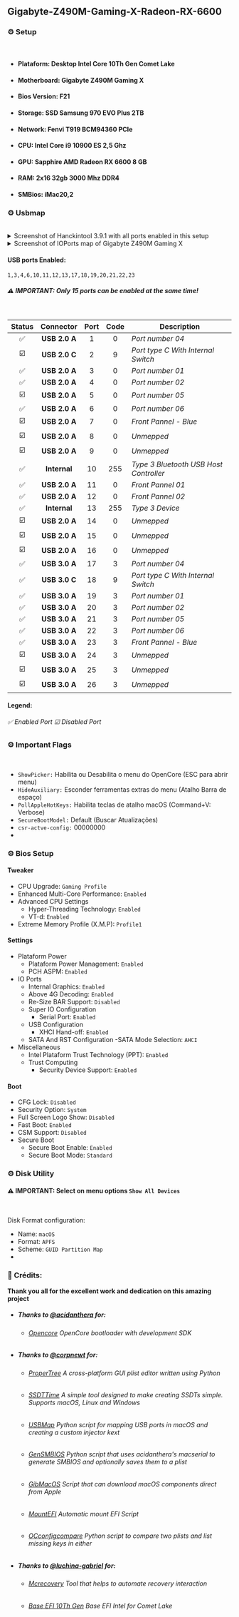 ## **Gigabyte-Z490M-Gaming-X-Radeon-RX-6600**
### **⚙️ Setup**
<br>

  - #### **Plataform:** Desktop Intel Core 10Th Gen Comet Lake
  - #### **Motherboard:** Gigabyte Z490M Gaming X
  - #### **Bios Version:** F21
  - #### **Storage:** SSD Samsung 970 EVO Plus 2TB
  - #### **Network:** Fenvi T919 BCM94360 PCIe
  - #### **CPU**: Intel Core i9 10900 ES 2,5 Ghz
  - #### **GPU:** Sapphire AMD Radeon RX 6600 8 GB
  - #### **RAM:** 2x16 32gb 3000 Mhz DDR4
  - #### **SMBios:** iMac20,2 

### **⚙️ Usbmap** 
<br>

<details><summary>Screenshot of Hanckintool 3.9.1 with all ports enabled in this setup</summary>
<img src="https://user-images.githubusercontent.com/99222756/206858818-cf645e86-7ab7-42b1-9991-87941b01ea11.png" width="100%"/>
</details>

<details><summary>Screenshot of IOPorts map of Gigabyte Z490M Gaming X</summary> 
<img src="https://user-images.githubusercontent.com/99222756/206868553-f577f266-95fb-4549-9bdf-b020a74022b4.png" width="100%"/>
</details>

#### **USB ports Enabled:** 
```
1,3,4,6,10,11,12,13,17,18,19,20,21,22,23
```
##### **⚠️ IMPORTANT:** *Only 15 ports can be enabled at the same time!*

<br>

| Status | Connector | Port | Code | Description  | 
|:---:|:---:|:---:|:---:|---|
|✅| **USB 2.0 A** | 1 | 0 | *Port number 04*
|☑️| **USB 2.0 C** | 2 | 9 | *Port type C With Internal Switch*
|✅| **USB 2.0 A** | 3 | 0 | *Port number 01*
|✅| **USB 2.0 A** | 4 | 0 | *Port number 02*
|☑️| **USB 2.0 A** | 5 | 0 | *Port number 05*
|✅| **USB 2.0 A** | 6 | 0 | *Port number 06*
|☑️| **USB 2.0 A** | 7 | 0 | *Front Pannel - Blue*
|☑️| **USB 2.0 A** | 8 | 0 | *Unmepped*
|☑️| **USB 2.0 A** | 9 | 0 | *Unmepped*
|✅| **Internal** | 10 | 255 | *Type 3 Bluetooth USB Host Controller*
|✅| **USB 2.0 A** | 11 | 0 | *Front Pannel 01*
|✅| **USB 2.0 A** | 12 | 0 | *Front Pannel 02*
|✅| **Internal** | 13 | 255 | *Type 3 Device* 
|☑️| **USB 2.0 A** | 14 | 0 | *Unmepped*
|☑️| **USB 2.0 A** | 15 | 0 | *Unmepped*
|☑️| **USB 2.0 A** | 16 | 0 | *Unmepped*
|✅| **USB 3.0 A** | 17 | 3 | *Port number 04*
|✅| **USB 3.0 C** | 18 | 9 | *Port type C With Internal Switch*
|✅| **USB 3.0 A** | 19 | 3 | *Port number 01*
|✅| **USB 3.0 A** | 20 | 3 | *Port number 02*
|✅| **USB 3.0 A** | 21 | 3 | *Port number 05*
|✅| **USB 3.0 A** | 22 | 3 | *Port number 06*
|✅| **USB 3.0 A** | 23 | 3 | *Front Pannel - Blue*
|☑️| **USB 3.0 A** | 24 | 3 | *Unmepped*
|☑️| **USB 3.0 A** | 25 | 3 | *Unmepped*
|☑️| **USB 3.0 A** | 26 | 3 | *Unmepped*

#### **Legend:**

###### ✅ *Enabled Port* ☑ *Disabled Port*

</details> 

### **⚙️ Important Flags** 

<br>

- `ShowPicker:` Habilita ou Desabilita o menu do OpenCore (ESC para abrir menu)
- `HideAuxiliary:` Esconder ferramentas extras do menu (Atalho Barra de espaço)
- `PollAppleHotKeys:` Habilita teclas de atalho macOS (Command+V: Verbose)
- `SecureBootModel:` Default (Buscar Atualizações)
- `csr-actve-config:` 00000000
- 
### **⚙️ Bios Setup** 
#### **Tweaker**

- CPU Upgrade: `Gaming Profile`
- Enhanced Multi-Core Performance: `Enabled`
- Advanced CPU Settings
  - Hyper-Threading Technology: `Enabled`
  - VT-d: `Enabled`
- Extreme Memory Profile (X.M.P): `Profile1`
#### **Settings**
- Plataform Power
    - Plataform Power Management: `Enabled`
    - PCH ASPM: `Enabled`
- IO Ports
    - Internal Graphics: `Enabled`
    - Above 4G Decoding: `Enabled`
    - Re-Size BAR Support: `Disabled`
    - Super IO Configuration
        - Serial Port: `Enabled`
    - USB Configuration
        - XHCI Hand-off: `Enabled`
    - SATA And RST Configuration
        -SATA Mode Selection: `AHCI`
- Miscellaneous
    - Intel Plataform Trust Technology (PPT): `Enabled`
    - Trust Computing
        - Security Device Support: `Enabled`
#### **Boot**
- CFG Lock: `Disabled`
- Security Option: `System`
- Full Screen Logo Show: `Disabled`
- Fast Boot: `Enabled`
- CSM Support: `Disabled`
- Secure Boot
	- Secure Boot Enable: `Enabled`
	- Secure Boot Mode: `Standard`
### **⚙️ Disk Utility**  
#### **⚠️ IMPORTANT: Select on menu options** `Show All Devices`

<br>

Disk Format configuration:

- Name: `macOS`
- Format: `APFS`
- Scheme: `GUID Partition Map`
- 
### **👑 Crédits:**

**Thank you all for the excellent work and dedication on this amazing project**

* ##### **Thanks to** [@acidanthera](https://github.com/acidanthera) for:

  * ###### [Opencore](https://github.com/acidanthera/OpenCorePkg) *OpenCore bootloader with development SDK*

* ##### **Thanks to** [@corpnewt](https://github.com/corpnewt) for: 

  * ###### [ProperTree](https://github.com/corpnewt/ProperTree) *A cross-platform GUI plist editor written using Python*
  * ###### [SSDTTime](https://github.com/corpnewt/SSDTTime) *A simple tool designed to make creating SSDTs simple. Supports macOS, Linux and Windows*
  * ###### [USBMap](https://github.com/corpnewt/USBMap) *Python script for mapping USB ports in macOS and creating a custom injector kext*
  * ###### [GenSMBIOS](https://github.com/corpnewt/GenSMBIOS) *Python script that uses acidanthera's macserial to generate SMBIOS and optionally saves them to a plist*
  * ###### [GibMacOS](https://github.com/corpnewt/gibMacOS) *Script that can download macOS components direct from Apple*
  * ###### [MountEFI](https://github.com/corpnewt/MountEFI) *Automatic mount EFI Script*
  * ###### [OCconfigcompare](https://github.com/corpnewt/OCConfigCompare) *Python script to compare two plists and list missing keys in either*

* ##### **Thanks to** [@luchina-gabriel](https://github.com/luchina-gabriel) for:

  * ###### [Mcrecovery](https://github.com/luchina-gabriel/macrecovery) *Tool that helps to automate recovery interaction*
  * ###### [Base EFI 10Th Gen](https://github.com/luchina-gabriel/BASE-EFI-INTEL-DESKTOP-10THGEN-COMET-LAKE) *Base EFI Intel for Comet Lake*